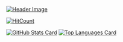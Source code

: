 [![Header Image](https://user-images.githubusercontent.com/12012186/89346498-19aee000-d6e4-11ea-830d-5292929d6bab.jpg)](https://user-images.githubusercontent.com/12012186/89345339-31856480-d6e2-11ea-9f45-7e836bf4eb6b.jpg)

[![HitCount](http://hits.dwyl.com/178inaba/178inaba.svg)](http://hits.dwyl.com/178inaba/178inaba)

[![GitHub Stats Card](https://github-readme-stats.vercel.app/api?username=178inaba&count_private=true&show_icons=true)](https://github.com/anuraghazra/github-readme-stats#github-stats-card)
[![Top Languages Card](https://github-readme-stats.vercel.app/api/top-langs/?username=178inaba&layout=compact)](https://github.com/anuraghazra/github-readme-stats#top-languages-card)

